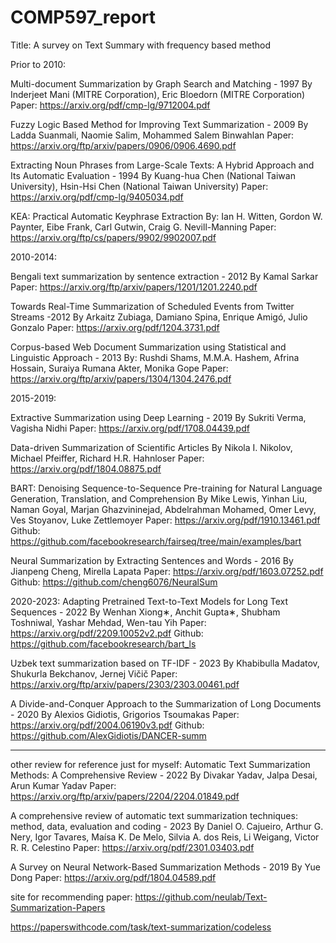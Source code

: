 # COMP597_report
Title: A survey on Text Summary with frequency based method

Prior to 2010:

Multi-document Summarization by Graph Search and Matching - 1997
By Inderjeet Mani (MITRE Corporation), Eric Bloedorn (MITRE Corporation)
Paper: https://arxiv.org/pdf/cmp-lg/9712004.pdf

Fuzzy Logic Based Method for Improving Text Summarization - 2009
By Ladda Suanmali, Naomie Salim, Mohammed Salem Binwahlan
Paper: https://arxiv.org/ftp/arxiv/papers/0906/0906.4690.pdf

Extracting Noun Phrases from Large-Scale Texts: A Hybrid Approach and Its Automatic Evaluation - 1994
By Kuang-hua Chen (National Taiwan University), Hsin-Hsi Chen (National Taiwan University)
Paper: https://arxiv.org/pdf/cmp-lg/9405034.pdf

KEA: Practical Automatic Keyphrase Extraction
By: Ian H. Witten, Gordon W. Paynter, Eibe Frank, Carl Gutwin, Craig G. Nevill-Manning
Paper: https://arxiv.org/ftp/cs/papers/9902/9902007.pdf

2010-2014:

Bengali text summarization by sentence extraction - 2012
By Kamal Sarkar
Paper: https://arxiv.org/ftp/arxiv/papers/1201/1201.2240.pdf

Towards Real-Time Summarization of Scheduled Events from Twitter Streams -2012
By Arkaitz Zubiaga, Damiano Spina, Enrique Amigó, Julio Gonzalo
Paper: https://arxiv.org/pdf/1204.3731.pdf

Corpus-based Web Document Summarization using Statistical and Linguistic Approach - 2013
By: Rushdi Shams, M.M.A. Hashem, Afrina Hossain, Suraiya Rumana Akter, Monika Gope
Paper: https://arxiv.org/ftp/arxiv/papers/1304/1304.2476.pdf

2015-2019:

Extractive Summarization using Deep Learning - 2019
By Sukriti Verma, Vagisha Nidhi
Paper: https://arxiv.org/pdf/1708.04439.pdf

Data-driven Summarization of Scientific Articles
By Nikola I. Nikolov, Michael Pfeiffer, Richard H.R. Hahnloser
Paper: https://arxiv.org/pdf/1804.08875.pdf

BART: Denoising Sequence-to-Sequence Pre-training for Natural Language Generation, Translation, and Comprehension
By Mike Lewis, Yinhan Liu, Naman Goyal, Marjan Ghazvininejad, Abdelrahman Mohamed, Omer Levy, Ves Stoyanov, Luke Zettlemoyer
Paper: https://arxiv.org/pdf/1910.13461.pdf
Github: https://github.com/facebookresearch/fairseq/tree/main/examples/bart

Neural Summarization by Extracting Sentences and Words - 2016
By Jianpeng Cheng, Mirella Lapata
Paper: https://arxiv.org/pdf/1603.07252.pdf
Github: https://github.com/cheng6076/NeuralSum

2020-2023:
Adapting Pretrained Text-to-Text Models for Long Text Sequences - 2022
By Wenhan Xiong∗, Anchit Gupta∗, Shubham Toshniwal, Yashar Mehdad, Wen-tau Yih
Paper: https://arxiv.org/pdf/2209.10052v2.pdf
Github: https://github.com/facebookresearch/bart_ls

Uzbek text summarization based on TF-IDF - 2023
By Khabibulla Madatov, Shukurla Bekchanov, Jernej Vičič
Paper: https://arxiv.org/ftp/arxiv/papers/2303/2303.00461.pdf

A Divide-and-Conquer Approach to the Summarization of Long Documents - 2020
By Alexios Gidiotis, Grigorios Tsoumakas
Paper: https://arxiv.org/pdf/2004.06190v3.pdf
Github: https://github.com/AlexGidiotis/DANCER-summ

----------------------------------------------------------------------------------------------------------------------------

other review for reference just for myself:
Automatic Text Summarization Methods: A Comprehensive Review - 2022
By Divakar Yadav, Jalpa Desai, Arun Kumar Yadav
Paper: https://arxiv.org/ftp/arxiv/papers/2204/2204.01849.pdf

A comprehensive review of automatic text summarization techniques: method, data, evaluation and coding - 2023
By Daniel O. Cajueiro, Arthur G. Nery, Igor Tavares, Maísa K. De Melo, Silvia A. dos Reis, Li Weigang, Victor R. R. Celestino
Paper: https://arxiv.org/pdf/2301.03403.pdf

A Survey on Neural Network-Based Summarization Methods - 2019
By Yue Dong
Paper: https://arxiv.org/pdf/1804.04589.pdf

site for recommending paper:
https://github.com/neulab/Text-Summarization-Papers

https://paperswithcode.com/task/text-summarization/codeless
